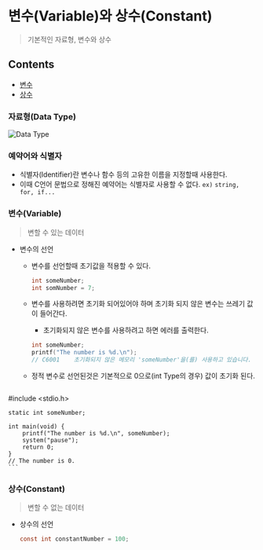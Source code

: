 # 변수(Variable)와 상수(Constant)

> 기본적인 자료형, 변수와 상수

## Contents

- [변수](https://github.com/JoongChangYang/TIL_C/blob/main/Variable_And_Constant.md)
- [상수](https://github.com/JoongChangYang/TIL_C/blob/main/Variable_And_Constant.md)



### 자료형(Data Type)

![Data Type](https://github.com/JoongChangYang/TIL_C/blob/main/Assets/C_DataType.png)



### 예약어와 식별자

- 식별자(Identifier)란 변수나 함수 등의 고유한 이름을 지정할때 사용한다.
- 이때 C언어 문법으로 정해진 예약어는 식별자로 사용할 수 없다. `ex)` `string, for, if...`



### 변수(Variable)

> 변할 수 있는 데이터

- 변수의 선언

  - 변수를 선언할때 초기값을 적용할 수 있다.

    ``` c
    int someNumber;
    int somNumber = 7;
    ```

  - 변수를 사용하려면 초기화 되어있어야 하며 초기화 되지 않은 변수는 쓰레기 값이 들어간다.

    - 초기화되지 않은 변수를 사용하려고 하면 에러를 출력한다.

    ``` c
    int someNumber;
    printf("The number is %d.\n");
    // C6001	초기화되지 않은 메모리 'someNumber'을(를) 사용하고 있습니다.
    ```

  - 정적 변수로 선언된것은 기본적으로 0으로(int Type의 경우) 값이 초기화 된다.

    ``` c
#include <stdio.h>
    
    static int someNumber;
    
    int main(void) {
    	printf("The number is %d.\n", someNumber);
    	system("pause");
    	return 0;
    }
    // The number is 0.
    ```
  
  

### 상수(Constant)

> 변할 수 없는 데이터

- 상수의 선언

  ``` c
  const int constantNumber = 100;
  ```

  

  